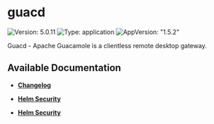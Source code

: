 # guacd

![Version: 5.0.11](https://img.shields.io/badge/Version-5.0.11-informational?style=flat-square) ![Type: application](https://img.shields.io/badge/Type-application-informational?style=flat-square) ![AppVersion: "1.5.2"](https://img.shields.io/badge/AppVersion-"1.5.2"-informational?style=flat-square)

Guacd - Apache Guacamole is a clientless remote desktop gateway.

## Available Documentation

- [**Changelog**](CHANGELOG)

- [**Helm Security**](container-security)

- [**Helm Security**](helm-security)

